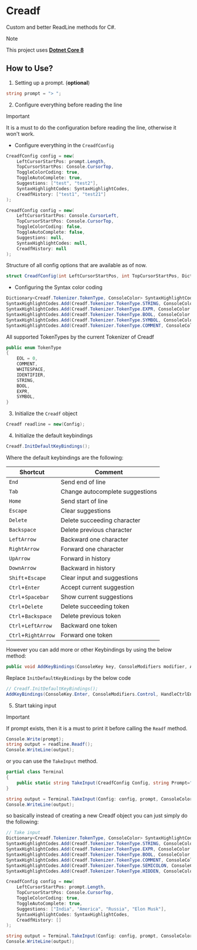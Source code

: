 # Creadf
Custom and better ReadLine methods for C#.

> [!NOTE]
> This project uses [**Dotnet Core 8**](https://dotnet.microsoft.com/en-us/download/dotnet/8.0)

## How to Use?
1. Setting up a prompt. (**optional**)
```csharp
string prompt = "> ";
```



2. Configure everything before reading the line
> [!IMPORTANT]
> It is a must to do the configuration before reading the line, otherwise it won't work.

- Configure everything in the `CreadfConfig` 
```csharp
CreadfConfig config = new(
    LeftCursorStartPos: prompt.Length,
    TopCursorStartPos: Console.CursorTop,
    ToggleColorCoding: true,
    ToggleAutoComplete: true,
    Suggestions: ["test", "test2"],
    SyntaxHighlightCodes: SyntaxHighlightCodes,
    CreadfHistory: ["test1", "test21"]
);
```

```csharp
CreadfConfig config = new(
    LeftCursorStartPos: Console.CursorLeft,
    TopCursorStartPos: Console.CursorTop,
    ToggleColorCoding: false,
    ToggleAutoComplete: false,
    Suggestions: null,
    SyntaxHighlightCodes: null,
    CreadfHistory: null
);
```

Structure of all config options that are available as of now.
```csharp
struct CreadfConfig(int LeftCursorStartPos, int TopCursorStartPos, Dictionary<Creadf.Tokenizer.TokenType, ConsoleColor> SyntaxHighlightCodes, bool ToggleAutoComplete = true, bool ToggleColorCoding = true, List<string> Suggestions = null, List<string> CreadfHistory = null);
```

- Configuring the Syntax color coding
```csharp
Dictionary<Creadf.Tokenizer.TokenType, ConsoleColor> SyntaxHighlightCodes = [];
SyntaxHighlightCodes.Add(Creadf.Tokenizer.TokenType.STRING, ConsoleColor.Yellow);
SyntaxHighlightCodes.Add(Creadf.Tokenizer.TokenType.EXPR, ConsoleColor.Cyan);
SyntaxHighlightCodes.Add(Creadf.Tokenizer.TokenType.BOOL, ConsoleColor.Magenta);
SyntaxHighlightCodes.Add(Creadf.Tokenizer.TokenType.SYMBOL, ConsoleColor.White);
SyntaxHighlightCodes.Add(Creadf.Tokenizer.TokenType.COMMENT, ConsoleColor.DarkGray);
```

All supported TokenTypes by the current Tokenizer of Creadf
```csharp
public enum TokenType
{
    EOL = 0,
    COMMENT,
    WHITESPACE,
    IDENTIFIER,
    STRING,
    BOOL,
    EXPR,
    SYMBOL,
}
```



3. Initialize the `Creadf` object
```csharp
Creadf readline = new(Config);
```



4. Initialize the default keybindings
```csharp
Creadf.InitDefaultKeyBindings();
```

Where the default keybindings are the following:

| Shortcut              | Comment                         |
| --------------------- | --------------------------------|
| `End`                 | Send end of line                |
| `Tab`                 | Change autocomplete suggestions |
| `Home`                | Send start of line              |
| `Escape`              | Clear suggestions               |
| `Delete`              | Delete succeeding character     |
| `Backspace`           | Delete previous character       |
| `LeftArrow`           | Backward one character          |
| `RightArrow`          | Forward one character           |
| `UpArrow`             | Forward in history              |
| `DownArrow`           | Backward in history             |
| `Shift`+`Escape`      | Clear input and suggestions     |
| `Ctrl`+`Enter`        | Accept current suggestion       |
| `Ctrl`+`Spacebar`     | Show current suggestions        |
| `Ctrl`+`Delete`       | Delete succeeding token         |
| `Ctrl`+`Backspace`    | Delete previous token           |
| `Ctrl`+`LeftArrow`    | Backward one token              |
| `Ctrl`+`RightArrow`   | Forward one token               |

However you can add more or other Keybindings by using the below method:

```csharp
public void AddKeyBindings(ConsoleKey key, ConsoleModifiers modifier, Action action);
```

Replace `InitDefaultKeyBindings` by the below code
```csharp
// Creadf.InitDefaultKeyBindings();
AddKeyBindings(ConsoleKey.Enter, ConsoleModifiers.Control, HandleCtrlEnter);
```



5. Start taking input
> [!IMPORTANT]
> If prompt exists, then it is a must to print it before calling the `Readf` method.

```csharp
Console.Write(prompt);
string output = readline.Readf();
Console.WriteLine(output);
```

or you can use the `TakeInput` method.

```csharp
partial class Terminal
{
    public static string TakeInput(CreadfConfig Config, string Prompt="", ConsoleColor PromptColor=ConsoleColor.Gray, ConsoleColor InputColor=ConsoleColor.Gray);
}
```

```csharp
string output = Terminal.TakeInput(Config: config, prompt, ConsoleColor.White);
Console.WriteLine(output);
```

so basically instead of creating a new Creadf object you can just simply do the following:

```csharp
// Take input
Dictionary<Creadf.Tokenizer.TokenType, ConsoleColor> SyntaxHighlightCodes = [];
SyntaxHighlightCodes.Add(Creadf.Tokenizer.TokenType.STRING, ConsoleColor.Yellow);
SyntaxHighlightCodes.Add(Creadf.Tokenizer.TokenType.EXPR, ConsoleColor.Cyan);
SyntaxHighlightCodes.Add(Creadf.Tokenizer.TokenType.BOOL, ConsoleColor.DarkCyan);
SyntaxHighlightCodes.Add(Creadf.Tokenizer.TokenType.COMMENT, ConsoleColor.DarkGray);
SyntaxHighlightCodes.Add(Creadf.Tokenizer.TokenType.SEMICOLON, ConsoleColor.DarkGray);
SyntaxHighlightCodes.Add(Creadf.Tokenizer.TokenType.HIDDEN, ConsoleColor.DarkGreen);

CreadfConfig config = new(
    LeftCursorStartPos: prompt.Length,
    TopCursorStartPos: Console.CursorTop,
    ToggleColorCoding: true,
    ToggleAutoComplete: true,
    Suggestions: ["India", "America", "Russia", "Elon Musk"],
    SyntaxHighlightCodes: SyntaxHighlightCodes,
    CreadfHistory: []
);

string output = Terminal.TakeInput(Config: config, prompt, ConsoleColor.White);
Console.WriteLine(output);
```
